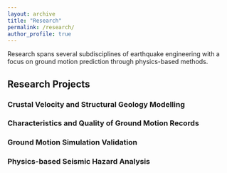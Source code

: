 ```yaml
---
layout: archive
title: "Research"
permalink: /research/
author_profile: true
---
```


Research spans several subdisciplines of earthquake engineering with a focus on ground motion prediction through physics-based methods.

## Research Projects

### Crustal Velocity and Structural Geology Modelling

### Characteristics and Quality of Ground Motion Records

### Ground Motion Simulation Validation

### Physics-based Seismic Hazard Analysis
